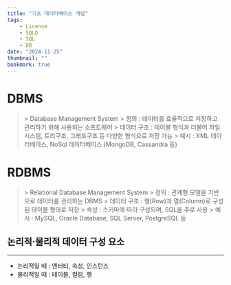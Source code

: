 ```yaml
---
title: "기초 데이터베이스 개념"
tags:
    - License
    - SQLD
    - SQL
    - DB
date: "2024-11-25"
thumbnail: ""
bookmark: true
---
```


# DBMS

>\> Database Management System
>\> 정의 : 데이터를 효율적으로 저장하고 관리하기 위해 사용되는 소프트웨어
>\> 데이터 구조 : 테이블 형식과 더불어 파일시스템, 트리구조, 그래프구조 등 다양한 형식으로 저장 가능
>\> 예시 : XML 데이터베이스, NoSql 데이터베이스 (MongoDB, Cassandra 등)


# RDBMS

>\> Relational Database Management System
>\> 정의 : 관계형 모델을 기반으로 데이터를 관리하는 DBMS
>\> 데이터 구조 : 행(Row)과 열(Column)로 구성된 테이블 형태로 저장
>\> 속성 : 스키마에 따라 구성되며, SQL을 주로 사용
>\> 예시 : MySQL, Oracle Database, SQL Server, PostgreSQL 등



## 논리적·물리적 데이터 구성 요소
---
 - 논리적일 때 : 엔터티, 속성, 인스턴스
 - 물리적일 때 : 테이블, 컬럼, 행

